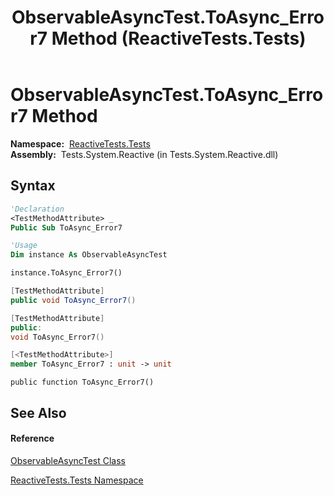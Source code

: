 ﻿---
title: ObservableAsyncTest.ToAsync_Error7 Method  (ReactiveTests.Tests)
TOCTitle: ToAsync_Error7 Method
ms:assetid: M:ReactiveTests.Tests.ObservableAsyncTest.ToAsync_Error7
ms:mtpsurl: https://msdn.microsoft.com/en-us/library/reactivetests.tests.observableasynctest.toasync_error7(v=VS.103)
ms:contentKeyID: 36621069
ms.date: 06/28/2011
mtps_version: v=VS.103
f1_keywords:
- ReactiveTests.Tests.ObservableAsyncTest.ToAsync_Error7
dev_langs:
- CSharp
- JScript
- VB
- FSharp
- c++
---

# ObservableAsyncTest.ToAsync\_Error7 Method

**Namespace:**  [ReactiveTests.Tests](hh289046\(v=vs.103\).md)  
**Assembly:**  Tests.System.Reactive (in Tests.System.Reactive.dll)

## Syntax

``` vb
'Declaration
<TestMethodAttribute> _
Public Sub ToAsync_Error7
```

``` vb
'Usage
Dim instance As ObservableAsyncTest

instance.ToAsync_Error7()
```

``` csharp
[TestMethodAttribute]
public void ToAsync_Error7()
```

``` c++
[TestMethodAttribute]
public:
void ToAsync_Error7()
```

``` fsharp
[<TestMethodAttribute>]
member ToAsync_Error7 : unit -> unit 
```

``` jscript
public function ToAsync_Error7()
```

## See Also

#### Reference

[ObservableAsyncTest Class](hh314747\(v=vs.103\).md)

[ReactiveTests.Tests Namespace](hh289046\(v=vs.103\).md)

